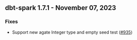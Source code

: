 ## dbt-spark 1.7.1 - November 07, 2023

### Fixes

- Support new agate Integer type and empty seed test ([#935](https://github.com/dbt-labs/dbt-spark/issues/935))
